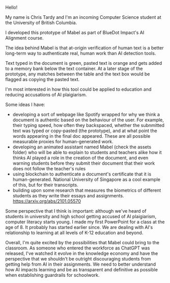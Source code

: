Hello!

My name is Chris Tardy and I'm an incoming Computer Science student at the University of British Columbia.

I developed this prototype of Mabel as part of BlueDot Impact's AI Alignment course.

The idea behind Mabel is that at-origin verification of human text is a better long-term way to authenticate real, human work than AI detection tools.

Text typed in the document is green, pasted text is orange and gets added to a memory bank below the text container. At a later stage of the prototype, any matches between the table and the text box would be flagged as copying the pasted text.

I'm most interested in how this tool could be applied to education and reducing accusations of AI plaigiarism.

Some ideas I have:

- developing a sort of webpage like Spotify wrapped for why we think a document is authentic based on the behaviour of the user. For example, their typing speed, how often they backspaced, whether the subnmitted text was typed or copy-pasted (the prototype), and at what point the words appearing in the final doc appeared. These are all possible measurable proxies for human-generated work.
- developing an animated assistant named Mabel (check the assets folder) who will be able to explain to students and teachers alike how it thinks AI played a role in the creation of the document, and even warning students before they submit their document that their work does not follow the teacher's rules
- using blockchain to authenticate a document's certificate that it is human-generated. National University of Singapore as a cool example of this, but for their transcripts.
- building upon some research that measures the biometrics of different students as they write their essays and assignments. https://arxiv.org/abs/2101.05570

Some perspective that I think is important: although we've heard of students in university and high school getting accused of AI plaigiarism, computer literacy starts young. I made my first PowerPoint for a class at the age of 8. It probably has started earlier since. We are dealing with AI's relationship to learning at all levels of K-12 education and beyond.

Overall, I'm quite excited by the possibilities that Mabel could bring to the classroom. As someone who entered the workforce as ChatGPT was released, I've watched it evolve in the knowledge economy and have the perspective that we shouldn't be outright discouraging students from getting help from AI in their assignments. We need to better understand how AI impacts learning and be as transparent and definitive as possible when establishing guardrails for schoolwork.